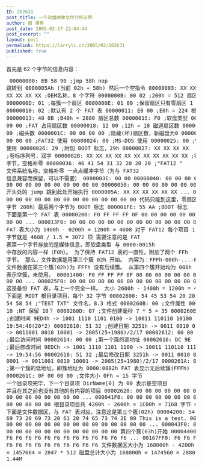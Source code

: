 ```yaml
---
ID: 262631
post_title: 一个软盘映象文件分析示例
author: 南 靖男
post_date: 2005-02-17 22:04:44
post_excerpt: ""
layout: post
permalink: https://larryli.cn/2005/02/262631
published: true
---
```

首先是 62 个字节的信息内容：<pre>
00000000: EB 58 90  ;jmp 58h nop 跳转到 0000005Ah (当前 02h + 58h) 然后一个空指令
00000003: XX XX XX XX XX XX XX XX  ;OEM名称，8 个字符
0000000B: 00 02  ;200h = 512 扇区字节大小
0000000D: 01  ;每簇一个扇区
0000000E: 01 00  ;保留扇区只有零扇区 1 个
00000010: 02  ;默认有 2 个 FAT 表
00000011: E0 00  ;E0h = 224 根目录项目数
00000013: 40 0B  ;B40h = 2880 扇区总数
00000015: F0  ;软盘类型
00000016: 09 00  ;FAT 占用扇区数
00000018: 12 00  ;12h = 18 磁道扇区数
0000001A: 02 00  ;磁头数
0000001C: 00 00 00 00  ;隐藏(坏)扇区数，新磁盘为0
00000020: 00 00 00 00  ;FAT32 使用
00000024: 00  ;MS-DOS 使用
00000025: 00  ;Windows NT 使用
00000026: 29  ;附加 BOOT 标志，29h
00000027: XX XX XX XX  ;卷标序列号，双字
0000002B: XX XX XX XX XX XX XX XX XX XX XX  ;卷标 11 字节，空格补零
00000036: 46 41 54 31 32 20 20 20 ;"FAT12   " 文件系统名称，空格补零
一点点缓冲字节（为与 FAT32 信息兼容而保留，可以不需要）
0000003E: 00 00
00000040: 00 00 00 00 00 00 00 00 00 00 00 00 00 00 00 00
00000050: 00 00 00 00 00 00 00 00 00 00
开头处的 jump 跳到此处开始执行
0000005A: XX XX XX XX XX XX
...
000001F0: 00 00 00 00 00 00 00 00 00 00 00 00 00 00
代码只能到这里，零扇区(512 字节 200h）最后两个字节为 BOOT 标志
000001FE: 55 AA  ;BOOT 标志
下面是第一个 FAT 表
00000200: F0 FF FF FF 0F 00 00 00 00 00 00 00 00 00 00 00
...
000013F0: 00 00 00 00 00 00 00 00 00 00 00 00 00 00 00 00
该 FAT 表大小为 1400h - 0200h = 1200h = 4608
对于 FAT12 每个项目 1.5 字节就是 4608 / 1.5 = 3072 项
需要注意的是 FAT 表第一个字节存放的是媒体信息，即软盘类型
与 0000:0015h 中存放的内容一样（F0h）。
为了保持 FAT12 表的一直性，附加了两个 FFh 字节。
那么，文件数据是用第三个簇 02h 开始。
内容为：FFFh-000h-...-000h
文件数据在第三个簇(02h)为 FFFh 没有后续簇。
从第四个簇开始均为 000h 表示空簇，未使用。
00001400: F0 FF FF FF 0F 00 00 00 00 00 00 00 00 00 00 00
...
000025F0: 00 00 00 00 00 00 00 00 00 00 00 00 00 00 00 00
这是备份 FAT 表，与上一个完全一样。
大小 2600h - 1400h = 1200h = 4608
下面是 ROOT 根目录项目，每个 32 字节
00002600: 54 45 53 54 20 20 20 20 54 58 54  ;"TEST    TXT" 文件名，8.3 格式
0000260B: 00  ;文件属性
0000260C: 10  ;NT 保留 10？
0000260D: 07  ;文件创建毫秒 7 * 5 = 35
0000260E: D4 9E  ;创建时间 9ED4h -&gt; 1001 1110 1101 0100 -&gt; 10011 110110 10100 -&gt; 19:54:40(20*2)
00002610: 51 32  ;创建日期 3251h -&gt; 0011 0010 0101 0001 -&gt; 0011001 0010 10001 -&gt; 2005(25+1980)/2/17
00002612: 00 00  ;最后访问时间
00002614: 00 00  ;第一个簇的高地址
00002616: DC 9E  ;最后修改时间 9EDCh -&gt; 1001 1110 1101 1100 -&gt; 10011 110110 11100 -&gt; 19:54:56
00002618: 51 32  ;最后修改日期 3251h -&gt; 0011 0010 0101 0001 -&gt; 0011001 0010 10001 -&gt; 2005(25+1980)/2/17
0000261A: 02 00  ;第一个簇的低地址，即簇地址为 0000:0002h FAT 表显示无后续簇(FFFh)
0000261C: 0F 00 00 00  ;文件大小 0Fh = 15 字节
一个目录项完毕，下一个目录项 DirName[0] 为 00 表示是空项目
并且在其之前也没有其他的有内容的项目
00002620: 00 00 00 00 00 00 00 00 00 00 00 00 00 00 00 00
...
000041F0: 00 00 00 00 00 00 00 00 00 00 00 00 00 00 00 00
根目录项目共 4200h - 2600h = 1C00h = 7168 字节 = 224 * 32
下面是文件数据区，与 FAT 表对应，注意这是第三个簇(02h)
00004200: 54 68 69 73 20 69 73 20 61 20 74 65 73 74 2E 00 This is a test.
00004210: 00 00 00 00 00 00 00 00 00 00 00 00 00 00 00 00
...
000043F0: 00 00 00 00 00 00 00 00 00 00 00 00 00 00 00 00
第四个簇(03h)开始
00004400: F6 F6 F6 F6 F6 F6 F6 F6 F6 F6 F6 F6 F6 F6 F6 F6
...
00167FF0: F6 F6 F6 F6 F6 F6 F6 F6 F6 F6 F6 F6 F6 F6 F6 F6
文件数据区大小为 168000h - 4200h = 163E00h = 1457664 = 2847 * 512
磁盘总计大小为 168000h = 1474560 = 2880 * 512 = 1.44M</pre>